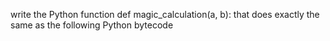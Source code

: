 write the Python function def magic_calculation(a, b): that does exactly the same as the following Python bytecode
